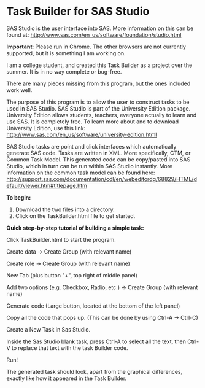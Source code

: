 # Task Builder for SAS Studio
SAS Studio is the user interface into SAS.  More information on this can be found at:  http://www.sas.com/en_us/software/foundation/studio.html

<b>Important</b>: Please run in Chrome. The other browsers are not currently supported, but it is something I am working on.

I am a college student, and created this Task Builder as a project over the summer. It is in no way complete or bug-free. 

There are many pieces missing from this program, but the ones included work well. 

The purpose of this program is to allow the user to construct tasks to be used in SAS Studio. SAS Studio is part of the University Edition package.  University Edition allows students, teachers, everyone actually to learn and use SAS.  It is completely free.  To learn more about and to download University Edition, use this link:
http://www.sas.com/en_us/software/university-edition.html
  
SAS Studio tasks are point and click interfaces which automatically generate SAS code.  Tasks are written in XML.  More specifically, CTM, or Common Task Model.  This generated code can be copy/pasted into SAS Studio, which in turn can be run within SAS Studio instantly.  More information on the common task model can be found here:  http://support.sas.com/documentation/cdl/en/webeditordg/68829/HTML/default/viewer.htm#titlepage.htm

<b>To begin:</b>

1. Download the two files into a directory.
2. Click on the TaskBuilder.html file to get started.

<b>Quick step-by-step tutorial of building a simple task:</b>

Click TaskBuilder.html to start the program.

Create data -> Create Group (with relevant name)
 
Create role -> Create Group (with relevant name)
 
New Tab (plus button "+", top right of middle panel)
 
Add two options (e.g. Checkbox, Radio, etc.) -> Create Group (with relevant name)
 
Generate code (Large button, located at the bottom of the left panel)
 
Copy all the code that pops up. (This can be done by using Ctrl-A -> Ctrl-C)
 
Create a New Task in Sas Studio.
 
Inside the Sas Studio blank task, press Ctrl-A to select all the text, then Ctrl-V to replace that text with the task Builder code.
 
Run!

The generated task should look, apart from the graphical differences, exactly like how it appeared in the Task Builder.
